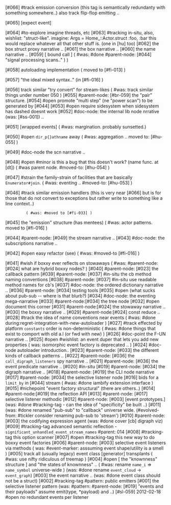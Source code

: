 [#066]       #track emission conversion (this tag is semantically
             redundanty with something somewhere..)
             also track flip-flop emitting ..

[#065]       [expect event]

[#064]    #to-explore imagine threads, etc
[#063]       #tracking in-situ, also, wishlist: "struct-like". imagine:
               Args = Home_::Actor.struct :foo, :bar
               this would replace whatever all that other stuff is.
               (one in [hu] too)
[#062]       the box struct proxy narrative ..
[#061]       the box narrative ..
[#060]       the name narrative ..
[#059]       [ bound call ]
             ( #was: #done #parent-node: [#044] "signal processing scans.." ) )

[#058]       autoloading implementation
             ( moved to [#fi-013] )

[#057]       "the ideal mixed syntax.." (in [#fi-016] )

[#056]       track similar "try convert" for stream-likes
             ( #was: track similar things under number 050 )
[#055]       #parent-node: [#br-059]  the "pair" structure.
[#054] #open promote "multi step" (ne "power scan") to be generated by [#044]
[#053] #open require sidesystem when sidesystem has dashed doesnt work
[#052]       #doc-node: the internal lib node nrrative (was: [#ss-001]) ..

[#051]       [wrapped events]
             ( #was: margination. probably sunsetted.)

[#050] #open `dir_p{}athname` away
             ( #was: aggregation .. moved to: [#hu-055] )

[#049]       #doc-node the scn narrative ..

[#048] #open #minor is this a bug that this doesn't work? (name func. at [dt])
             ( #was parent node. #moved-to: [#hu-054] )

[#047]       #strain the family-strain of facilities that are basically
             `Enumerator#join`. ( #was: eventing .. #moved-to: [#hu-053] )

[#046] #track similar emission handlers (this is very near [#066] but is
              for those that do not convert to exceptions but rather
              write to something like a line context..)

             ( #was: #moved to [#fi-033] )

[#045]       the "emission" structure (has mentees)
             ( #was: actor patterns. moved to [#fi-016] )

[#044]       #parent-node: [#049] the stream narrative ..
[#043]       #doc-node: the subscriptions narrative ..

[#042] #open easy refactor (see)
             ( #was: #moved-to [#fi-016] )

[#041] #wish if boxxy ever reflects on stowaways
             ( #was: #parent-node: [#024] what are hybrid boxxy nodes? )
[#040]       #parent-node: [#023] the callback pattern
[#039]       #parent-node: [#037] #in-situ the cb method naming conventions
[#038]       #parent-node: [#037] #in-situ use readable method names for cb's
[#037]       #doc-node: the ordered dictionary narrative ..
[#036]       #parent-node: [#034] testing tools
[#035] #open (what sucks about pub-sub -- where is that blurb?)
[#034]       #doc-node: the eventing mega-narrative
[#033]       #parent-node:[#034] the tree node
[#032] #open document this corner
[#031]       #parent-node:[#024] the stowaway narrative ..
[#030]       the boxxy narrative ..
[#029]       #parent-node:[#024] const reduce ..
[#028]       #track the idea of name conventions near events
             ( #was: #done during:regret-integration-with-new-autoloader )
[#027]       #track effected by platform `constants` order is non-deterministic
             ( #was: #done things that exist to comport with old a.l (or fwd with new) )
[#026]       #doc-point the F-UN narrative ..
[#025] #open #wishlist: an event duper that lets you add new properties
             ( was: isomorphic event factory is deprecated .. )
[#024]       #doc-node autoloader introduction..
[#023]       #parent-node: [#033] the different kinds of callback patterns ..
[#022]       #parent-node: [#036] the `call_digraph_listeners` spy narrative ..
[#021]       #parent-node: [#036] the event predicate narrative ..
[#020]       #in-situ
[#019]       #parent-node: [#034] the digraph narrative ..
[#018]       #parent-node: [#019] the CLI node narrative
[#017]       #parent-node: [#034] the selective listener node
[#016]       bids for a `limit_by` in [#044] stream
             ( #was: #done iambify extension interface )
[#015]       #nichepoint "event factory structural" (there are others..)
[#014]       #parent-node:[#019] the reflection API
[#013]       #parent-node: [#017] selective listener methodic
[#012]       #parent-node: [#003]  [event prototypes.]
             (was: #done #tracking-tag - can the idea of "specificity" be built ..)
[#011]       (was: #done renamed "pub-sub" to "callback" universe wide.
               (#evolved-from: #tickler consider renaming pub-sub to 'stream')
[#010]       #parent-node: [#003] the codifying expression agent
             (was: #done cover [cb] digraph viz)
[#009]       #tracking-tag advanced semantic reflection -
               `significant_unhandled_event_stream_names`
               #parent: 014
[#008]       #tracking-tag this option scanner
[#007] #open #tracking-tag this new way to do boxxy event factories
[#006]       #parent-node: [#003] selective event listeners via methods
             ( was: #event-marker: asssuming event shape/utility is a smell )
[#005]       track all (usually legacy) event class [generator] transplants
             ( #was: use nifty ridiculous of treemap )
[#004] #open [ the "knownness" structure ] and "the states of knownness" ..
             ( #was: rename `name_i` => `name_symbol` universe-wide )
             (was: #done rename `event_cloud` -> `event_graph`)
[#003]       the event narrative ..
             (was: #done event class should not be a struct)
[#002]       #tracking-tag #pattern: public emitters
[#001]       the selective listener pattern
             (was: #pattern: #parent-node: [#019] "events and their payloads"
               assume emit(type, *payload) and ..)
[#sl-059] 2012-02-18 #open no redundant events per listener
